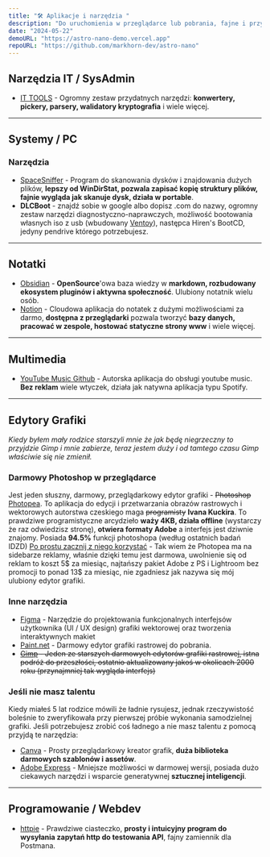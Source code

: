 ```yaml
---
title: "🛠️ Aplikacje i narzędzia "
description: "Do uruchomienia w przeglądarce lub pobrania, fajne i przydatne"
date: "2024-05-22"
demoURL: "https://astro-nano-demo.vercel.app"
repoURL: "https://github.com/markhorn-dev/astro-nano"
---
```


## Narzędzia IT / SysAdmin

- [IT TOOLS](https://it-tools.tech/) - Ogromny zestaw przydatnych narzędzi: **konwertery, pickery, parsery, walidatory kryptografia** i wiele więcej.

---

## Systemy / PC

### Narzędzia

- [SpaceSniffer](http://www.uderzo.it/main_products/space_sniffer/) - Program do skanowania dysków i znajdowania dużych plików, **lepszy od WinDirStat, pozwala zapisać kopię struktury plików, fajnie wygląda jak skanuje dysk, działa w portable**.
- **DLCBoot** - znajdź sobie w google albo dopisz .com do nazwy, ogromny zestaw narzędzi diagnostyczno-naprawczych, możliwość bootowania własnych iso z usb (wbudowany [Ventoy](https://www.ventoy.net/)), następca Hiren's BootCD, jedyny pendrive którego potrzebujesz.

---


## Notatki

- [Obsidian](https://obsidian.md/) - **OpenSource**'owa baza wiedzy w **markdown, rozbudowany ekosystem pluginów i aktywna społeczność**. Ulubiony notatnik wielu osób. 
- [Notion](https://www.notion.so/) - Cloudowa aplikacja do notatek z dużymi możliwościami za darmo, **dostępna z przeglądarki** pozwala tworzyć **bazy danych, pracować w zespole, hostować statyczne strony www** i wiele więcej.

---

## Multimedia

- [YouTube Music Github](https://github.com/th-ch/youtube-music) - Autorska aplikacja do obsługi youtube music. **Bez reklam** wiele wtyczek, działa jak natywna aplikacja typu Spotify. 

---

## Edytory Grafiki

*Kiedy byłem mały rodzice starszyli mnie że jak będę niegrzeczny to przyjdzie Gimp i mnie zabierze, teraz jestem duży i od tamtego czasu Gimp właściwie się nie zmienił.*

### Darmowy Photoshop w przeglądarce

Jest jeden słuszny, darmowy, przeglądarkowy edytor grafiki - ~~Photoshop~~ [Photopea](https://www.photopea.com/).
To aplikacja do edycji i przetwarzania obrazów rastrowych i wektorowych autorstwa czeskiego maga ~~programisty~~ **Ivana Kuckira**. To prawdziwe programistyczne arcydzieło **waży 4KB, działa offline** (wystarczy że raz odwiedzisz stronę), **otwiera formaty Adobe** a interfejs jest dziwnie znajomy. Posiada **94.5%** funkcji photoshopa (według ostatnich badań IDZD) [Po prostu zacznij z niego korzystać](https://www.photopea.com/) - Tak wiem że Photopea ma na sidebarze reklamy, właśnie dzięki temu jest darmowa, uwolnienie się od reklam to koszt 5$ za miesiąc, najtańszy pakiet Adobe z PS i Lightroom bez promocji to ponad 13$ za miesiąc, nie zgadniesz jak nazywa się mój ulubiony edytor grafiki.

### Inne narzędzia

- [Figma](https://figma.com/) - Narzędzie do projektowania funkcjonalnych interfejsów użytkownika (UI / UX design) grafiki wektorowej oraz tworzenia interaktywnych makiet
- [Paint.net](https://www.getpaint.net/) - Darmowy edytor grafiki rastrowej do pobrania.
- ~~[Gimp](https://www.gimp.org/) - Jeden ze starszych darmowych edytorów grafiki rastrowej, istna podróż do przeszłości, ostatnio aktualizowany jakoś w okolicach 2000 roku (przynajmniej tak wygląda interfejs)~~

### Jeśli nie masz talentu

Kiedy miałeś 5 lat rodzice mówili że ładnie rysujesz, jednak rzeczywistość boleśnie to zweryfikowała przy pierwszej próbie wykonania samodzielnej grafiki. Jeśli potrzebujesz zrobić coś ładnego a nie masz talentu z pomocą przyjdą te narzędzia:
- [Canva](https://canva.com/) - Prosty przeglądarkowy kreator grafik, **duża biblioteka darmowych szablonów i assetów**.
- [Adobe Express](https://www.adobe.com/express/) - Mniejsze możliwości w darmowej wersji, posiada dużo ciekawych narzędzi i wsparcie generatywnej **sztucznej inteligencji**.

---

## Programowanie / Webdev

- [httpie](https://httpie.io) - Prawdziwe ciasteczko, **prosty i intuicyjny program do wysyłania zapytań http do testowania API**, fajny zamiennik dla Postmana.
